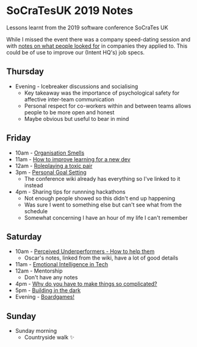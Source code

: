 # SoCraTesUK 2019 Notes
Lessons learnt from the 2019 software conference SoCraTes UK

While I missed the event there was a company speed-dating session and with [notes
on what people looked for](https://github.com/lscc/socrates-uk/wiki/Where-Are-All-the-Good-Workplaces-At%3F)
in companies they applied to. This could be of use to improve our (Intent HQ's) job specs.

## Thursday
- Evening - Icebreaker discussions and socialising
  - Key takeaway was the importance of psychological safety for affective inter-team communication
  - Personal respect for co-workers within and between teams allows people to be more open and honest
  - Maybe obvious but useful to bear in mind

## Friday
- 10am - [Organisation Smells](2019-06-07-organisation-smells.md)
- 11am - [How to improve learning for a new dev](2019-06-07-learning-new-dev.md)
- 12am - [Roleplaying a toxic pair](2019-06-08-roleplaying-a-toxic-pair.md)
- 3pm - [Personal Goal Setting](https://github.com/lscc/socrates-uk/wiki/Personal-Goal-Setting)
  - The conference wiki already has everything so I've linked to it instead
- 4pm - Sharing tips for runnning hackathons
  - Not enough people showed so this didn't end up happening
  - Was sure I went to something else but can't see what from the schedule
  - Somewhat concerning I have an hour of my life I can't remember

## Saturday
- 10am - [Perceived Underperformers - How to help them](https://github.com/lscc/socrates-uk/wiki/Help-Me-Help-a-Perceived-Underperformer)
  - Oscar's notes, linked from the wiki, have a lot of good details
- 11am - [Emotional Intelligence in Tech](2019-06-08-emotional-intelligence-in-tech.md)
- 12am - Mentorship
  - Don't have any notes
- 4pm - [Why do you have to make things so complicated?](2019-06-08-making-things-so-complicated.md)
- 5pm - [Building in the dark](2019-06-08-building-in-the-dark.md)
- Evening - [Boardgames!](https://pbs.twimg.com/media/D8kr9Z2X4AYlcAP.jpg:large)

## Sunday
- Sunday morning
  - Countryside walk :sparkles:

